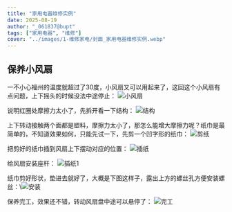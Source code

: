 ```yaml
---
title: "家用电器维修实例"  
date: 2025-08-19  
author: "_061837@bupt"
tags: ["家用电器", "维修"]  
cover: "../images/1-维修家电/封面_家用电器维修实例.webp"  
---
```

## 保养小风扇
一不小心福州的温度就超过了30度，小风扇又可以用起来了，这回这个小风扇有点问题，上下摇头的时候没法中途停止：
![小风扇](../images/1-维修家电/00-保养小风扇/小风扇.webp)

说明红圈处摩擦力太小了，先拆开看一下结构：
![结构](../images/1-维修家电/00-保养小风扇/结构.webp)

上下转动接触两个面都是塑料，摩擦力太小了，那怎么能增大摩擦力呢？纸巾是最简单的，不知道效果如何，只能先试一下，先剪一个凹字形的纸巾：
![剪纸](../images/1-维修家电/00-保养小风扇/剪纸.webp)

把剪好的纸巾插到风扇上下摆动对应的位置​：
![插纸](../images/1-维修家电/00-保养小风扇/插纸.webp)

给风扇安装座杆：
![插纸1](../images/1-维修家电/00-保养小风扇/插纸1.webp)

纸巾剪好形状，垫进去就好了，大概是下图这样子，露出上方的螺丝孔方便安装螺丝：\​
![安装](../images/1-维修家电/00-保养小风扇/安装.webp)

保养完工，效果还不错，转动风扇盘中途可以悬停了：
![完工](../images/1-维修家电/00-保养小风扇/完工.webp)